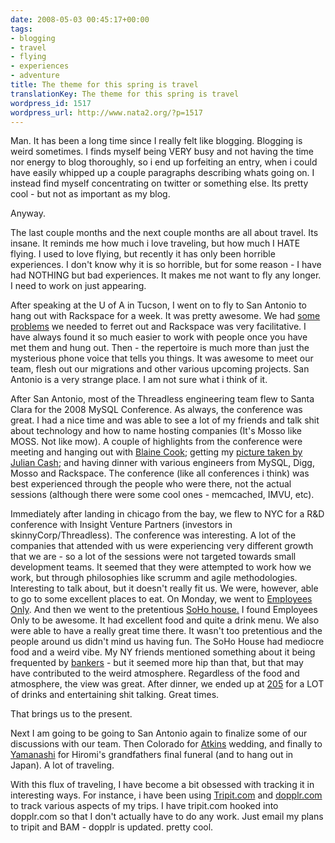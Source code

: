 ```yaml
---
date: 2008-05-03 00:45:17+00:00
tags:
- blogging
- travel
- flying
- experiences
- adventure
title: The theme for this spring is travel
translationKey: The theme for this spring is travel
wordpress_id: 1517
wordpress_url: http://www.nata2.org/?p=1517
---
```


Man. It has been a long time since I really felt like blogging. Blogging is weird sometimes. I finds myself being VERY busy and not having the time nor energy to blog thoroughly, so i end up forfeiting an entry, when i could have easily whipped up a couple paragraphs describing whats going on. I instead find myself concentrating on twitter or something else. Its pretty cool - but not as important as my blog.

Anyway.

The last couple months and the next couple months are all about travel. Its insane. It reminds me how much i love traveling, but how much I HATE flying. I used to love flying, but recently it has only been horrible experiences. I don't know why it is so horrible, but for some reason - I have had NOTHING but bad experiences. It makes me not want to fly any longer. I need to work on just appearing.

After speaking at the U of A in Tucson, I went on to fly to San Antonio to hang out with Rackspace for a week. It was pretty awesome. We had <a href="http://hideyourarms.com/2008/03/21/threadless-went-down-so-you-get-a-coupon/">some</a> <a href="http://www.stacksafe.com/blog/2008/04/02/case-studies-for-the-cost-of-downtime/">problems</a> we needed to ferret out and Rackspace was very facilitative. I have always found it so much easier to work with people once you have met them and hung out. Then - the repertoire is much more than just the mysterious phone voice that tells you things. It was awesome to meet our team, flesh out our migrations and other various upcoming projects. San Antonio is a very strange place. I am not sure what i think of it.

After San Antonio, most of the Threadless engineering team flew to Santa Clara for the 2008 MySQL Conference. As always, the conference was great. I had a nice time and was able to see a lot of my friends and talk shit about technology and how to name hosting companies (It's Mosso like MOSS. Not like mow). A couple of highlights from the conference were meeting and hanging out with <a href="http://romeda.org/">Blaine Cook</a>; getting my <a href="http://flickr.com/photos/natatwo/2460459966/">picture taken by Julian Cash</a>; and having dinner with various engineers from MySQL, Digg, Mosso and Rackspace. The conference (like all conferences i think) was best experienced through the people who were there, not the actual sessions (although there were some cool ones - memcached, IMVU, etc).

Immediately after landing in chicago from the bay, we flew to NYC for a R&amp;D conference with Insight Venture Partners (investors in skinnyCorp/Threadless). The conference was interesting. A lot of the companies that attended with us were experiencing very different growth that we are - so a lot of the sessions were not targeted towards small development teams. It seemed that they were attempted to work how we work, but through philosophies like scrumm and agile methodologies. Interesting to talk about, but it doesn't really fit us. We were, however, able to go to some excellent places to eat. On Monday, we went to <a href="http://www.employeesonlynyc.com/">Employees Only</a>. And then we went to the pretentious <a href="http://www.sohohouseny.com/launch.html#9***1***1">SoHo house.</a> I found Employees Only to be awesome. It had excellent food and quite a drink menu. We also were able to have a really great time there. It wasn't too pretentious and the people around us didn't mind us having fun. The SoHo House had mediocre food and a weird vibe. My NY friends mentioned something about it being frequented by <a href="http://gawker.com/news/hit-piece/principal-hells-the-rough-guide-to-soho-house-203290.php">bankers</a> - but it seemed more hip than that, but that may have contributed to the weird atmosphere. Regardless of the food and atmosphere, the view was great. After dinner, we ended up at <a href="http://newyork.citysearch.com/profile/44527657/new_york_ny/205_bar.html">205</a> for a LOT of drinks and entertaining shit talking. Great times.

That brings us to the present.

Next I am going to be going to San Antonio again to finalize some of our discussions with our team. Then Colorado for <a href="http://atkinx.com">Atkins</a> wedding, and finally to <a href="http://en.wikipedia.org/wiki/Yamanashi_Prefecture">Yamanashi</a> for Hiromi's grandfathers final funeral (and to hang out in Japan). A lot of traveling.

With this flux of traveling, I have become a bit obsessed with tracking it in interesting ways. For instance, i have been using <a href="http://Tripit.com">Tripit.com</a> and <a href="http://www.dopplr.com/traveller/natatwo">dopplr.com</a> to track various aspects of my trips. I have tripit.com hooked into dopplr.com so that I don't actually have to do any work. Just email my plans to tripit and BAM - dopplr is updated. pretty cool.